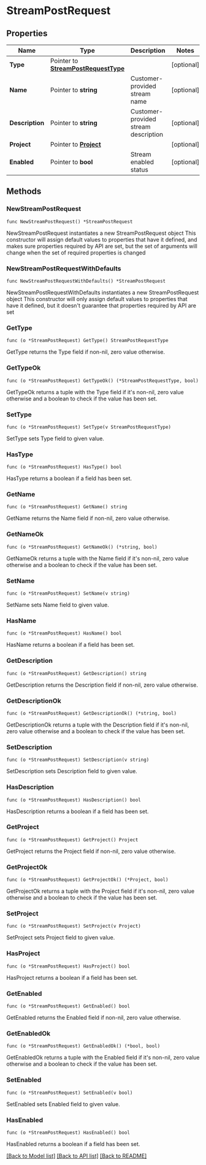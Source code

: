 # StreamPostRequest

## Properties

Name | Type | Description | Notes
------------ | ------------- | ------------- | -------------
**Type** | Pointer to [**StreamPostRequestType**](StreamPostRequestType.md) |  | [optional] 
**Name** | Pointer to **string** | Customer-provided stream name | [optional] 
**Description** | Pointer to **string** | Customer-provided stream description | [optional] 
**Project** | Pointer to [**Project**](Project.md) |  | [optional] 
**Enabled** | Pointer to **bool** | Stream enabled status | [optional] 

## Methods

### NewStreamPostRequest

`func NewStreamPostRequest() *StreamPostRequest`

NewStreamPostRequest instantiates a new StreamPostRequest object
This constructor will assign default values to properties that have it defined,
and makes sure properties required by API are set, but the set of arguments
will change when the set of required properties is changed

### NewStreamPostRequestWithDefaults

`func NewStreamPostRequestWithDefaults() *StreamPostRequest`

NewStreamPostRequestWithDefaults instantiates a new StreamPostRequest object
This constructor will only assign default values to properties that have it defined,
but it doesn't guarantee that properties required by API are set

### GetType

`func (o *StreamPostRequest) GetType() StreamPostRequestType`

GetType returns the Type field if non-nil, zero value otherwise.

### GetTypeOk

`func (o *StreamPostRequest) GetTypeOk() (*StreamPostRequestType, bool)`

GetTypeOk returns a tuple with the Type field if it's non-nil, zero value otherwise
and a boolean to check if the value has been set.

### SetType

`func (o *StreamPostRequest) SetType(v StreamPostRequestType)`

SetType sets Type field to given value.

### HasType

`func (o *StreamPostRequest) HasType() bool`

HasType returns a boolean if a field has been set.

### GetName

`func (o *StreamPostRequest) GetName() string`

GetName returns the Name field if non-nil, zero value otherwise.

### GetNameOk

`func (o *StreamPostRequest) GetNameOk() (*string, bool)`

GetNameOk returns a tuple with the Name field if it's non-nil, zero value otherwise
and a boolean to check if the value has been set.

### SetName

`func (o *StreamPostRequest) SetName(v string)`

SetName sets Name field to given value.

### HasName

`func (o *StreamPostRequest) HasName() bool`

HasName returns a boolean if a field has been set.

### GetDescription

`func (o *StreamPostRequest) GetDescription() string`

GetDescription returns the Description field if non-nil, zero value otherwise.

### GetDescriptionOk

`func (o *StreamPostRequest) GetDescriptionOk() (*string, bool)`

GetDescriptionOk returns a tuple with the Description field if it's non-nil, zero value otherwise
and a boolean to check if the value has been set.

### SetDescription

`func (o *StreamPostRequest) SetDescription(v string)`

SetDescription sets Description field to given value.

### HasDescription

`func (o *StreamPostRequest) HasDescription() bool`

HasDescription returns a boolean if a field has been set.

### GetProject

`func (o *StreamPostRequest) GetProject() Project`

GetProject returns the Project field if non-nil, zero value otherwise.

### GetProjectOk

`func (o *StreamPostRequest) GetProjectOk() (*Project, bool)`

GetProjectOk returns a tuple with the Project field if it's non-nil, zero value otherwise
and a boolean to check if the value has been set.

### SetProject

`func (o *StreamPostRequest) SetProject(v Project)`

SetProject sets Project field to given value.

### HasProject

`func (o *StreamPostRequest) HasProject() bool`

HasProject returns a boolean if a field has been set.

### GetEnabled

`func (o *StreamPostRequest) GetEnabled() bool`

GetEnabled returns the Enabled field if non-nil, zero value otherwise.

### GetEnabledOk

`func (o *StreamPostRequest) GetEnabledOk() (*bool, bool)`

GetEnabledOk returns a tuple with the Enabled field if it's non-nil, zero value otherwise
and a boolean to check if the value has been set.

### SetEnabled

`func (o *StreamPostRequest) SetEnabled(v bool)`

SetEnabled sets Enabled field to given value.

### HasEnabled

`func (o *StreamPostRequest) HasEnabled() bool`

HasEnabled returns a boolean if a field has been set.


[[Back to Model list]](../README.md#documentation-for-models) [[Back to API list]](../README.md#documentation-for-api-endpoints) [[Back to README]](../README.md)


